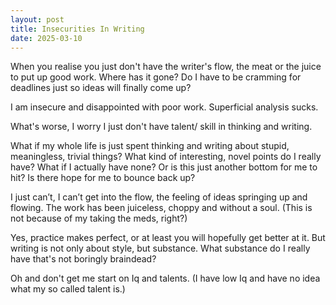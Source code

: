 ```yaml
---
layout: post
title: Insecurities In Writing
date: 2025-03-10 
---
```


When you realise you just don't have the writer's flow, the meat or the juice to put up good work. Where has it gone? Do I have to be cramming for deadlines just so ideas will finally come up?  

I am insecure and disappointed with poor work. Superficial analysis sucks.  

What's worse, I worry I just don't have talent/ skill in thinking and writing.  

What if my whole life is just spent thinking and writing about stupid, meaningless, trivial things? What kind of interesting, novel points do I really have? What if I actually have none?
Or is this just another bottom for me to hit? Is there hope for me to bounce back up?  

I just can’t, I can’t get into the flow, the feeling of ideas springing up and flowing. The work has been juiceless, choppy and without a soul. (This is not because of my taking the meds, right?)  

Yes, practice makes perfect, or at least you will hopefully get better at it. But writing is not only about style, but substance. What substance do I really have that's not boringly braindead?  

Oh and don't get me start on Iq and talents. (I have low Iq and have no idea what my so called talent is.)
